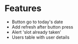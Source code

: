 # Features

* Button go to today's date
* Add refresh after button press
* Alert 'slot already taken'
* Users table with user details